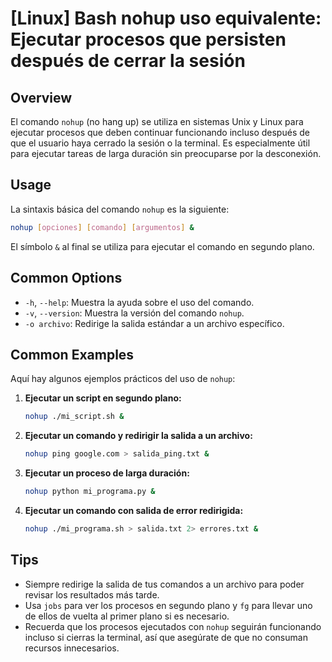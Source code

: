 # [Linux] Bash nohup uso equivalente: Ejecutar procesos que persisten después de cerrar la sesión

## Overview
El comando `nohup` (no hang up) se utiliza en sistemas Unix y Linux para ejecutar procesos que deben continuar funcionando incluso después de que el usuario haya cerrado la sesión o la terminal. Es especialmente útil para ejecutar tareas de larga duración sin preocuparse por la desconexión.

## Usage
La sintaxis básica del comando `nohup` es la siguiente:

```bash
nohup [opciones] [comando] [argumentos] &
```

El símbolo `&` al final se utiliza para ejecutar el comando en segundo plano.

## Common Options
- `-h`, `--help`: Muestra la ayuda sobre el uso del comando.
- `-v`, `--version`: Muestra la versión del comando `nohup`.
- `-o archivo`: Redirige la salida estándar a un archivo específico.

## Common Examples
Aquí hay algunos ejemplos prácticos del uso de `nohup`:

1. **Ejecutar un script en segundo plano:**
   ```bash
   nohup ./mi_script.sh &
   ```

2. **Ejecutar un comando y redirigir la salida a un archivo:**
   ```bash
   nohup ping google.com > salida_ping.txt &
   ```

3. **Ejecutar un proceso de larga duración:**
   ```bash
   nohup python mi_programa.py &
   ```

4. **Ejecutar un comando con salida de error redirigida:**
   ```bash
   nohup ./mi_programa.sh > salida.txt 2> errores.txt &
   ```

## Tips
- Siempre redirige la salida de tus comandos a un archivo para poder revisar los resultados más tarde.
- Usa `jobs` para ver los procesos en segundo plano y `fg` para llevar uno de ellos de vuelta al primer plano si es necesario.
- Recuerda que los procesos ejecutados con `nohup` seguirán funcionando incluso si cierras la terminal, así que asegúrate de que no consuman recursos innecesarios.